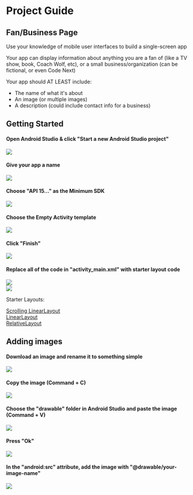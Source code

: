 # Project Guide
## Fan/Business Page

<p>Use your knowledge of mobile user interfaces to build a single-screen app</p>
<p>Your app can display information about anything you are a fan of (like a TV show, book, Coach Wolf, etc), or a small business/organization (can be fictional, or even Code Next)</p>

<p>Your app should AT LEAST include:</p>
<ul>  
  <li>The name of what it's about</li>
  <li>An image (or multiple images)</li>
  <li>A description (could include contact info for a business)</li>
</ul>

## Getting Started 

#### Open Android Studio & click "Start a new Android Studio project"

![](guide-images/open.png)

#### Give your app a name

![](guide-images/configure.png)

#### Choose "API 15..." as the Minimum SDK

![](guide-images/target-device.png)

#### Choose the Empty Activity template

![](guide-images/empty.png)

#### Click "Finish"

![](guide-images/finish.png)

#### Replace all of the code in "activity_main.xml" with starter layout code

![](guide-images/highlight.png)<br>
![](guide-images/replace.png)

Starter Layouts:

[Scrolling LinearLayout](../starter-layouts/scrollview-starter.xml)<br>
[LinearLayout](../starter-layouts/linear-starter.xml)<br>
[RelativeLayout](../starter-layouts/relative-starter.xml)<br>

## Adding images

#### Download an image and rename it to something simple

![](guide-images/pic.png)

#### Copy the image (Command + C)

![](guide-images/copy.png)

#### Choose the "drawable" folder in Android Studio and paste the image (Command + V)

![](guide-images/paste.png)

#### Press "Ok"

![](guide-images/ok.png)

#### In the "android:src" attribute, add the image with "@drawable/your-image-name"

![](guide-images/imageview.png)

